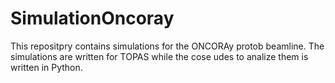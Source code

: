 # SimulationOncoray

This repositpry contains simulations for the ONCORAy protob beamline. The simulations are written for TOPAS while the cose udes to analize them is written in Python.

